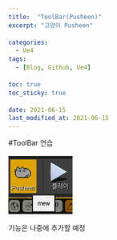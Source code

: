 ```yaml
---
title:  "ToolBar(Pusheen)"
excerpt: "고양이 Pusheen"

categories:
  - Ue4
tags:
  - [Blog, Github, Ue4]

toc: true
toc_sticky: true
 
date: 2021-06-15
last_modified_at: 2021-06-15
---
```


#ToolBar 연습
<br>
<br>
![1](./image/Ue4/pusheen.png)

기능은 나중에 추가할 예정